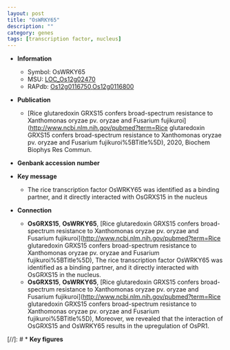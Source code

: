 ```yaml
---
layout: post
title: "OsWRKY65"
description: ""
category: genes
tags: [transcription factor, nucleus]
---
```


* **Information**  
    + Symbol: OsWRKY65  
    + MSU: [LOC_Os12g02470](http://rice.plantbiology.msu.edu/cgi-bin/ORF_infopage.cgi?orf=LOC_Os12g02470)  
    + RAPdb: [Os12g0116750](http://rapdb.dna.affrc.go.jp/viewer/gbrowse_details/irgsp1?name=Os12g0116750),[Os12g0116800](http://rapdb.dna.affrc.go.jp/viewer/gbrowse_details/irgsp1?name=Os12g0116800)  

* **Publication**  
    + [Rice glutaredoxin GRXS15 confers broad-spectrum resistance to Xanthomonas oryzae pv. oryzae and Fusarium fujikuroi](http://www.ncbi.nlm.nih.gov/pubmed?term=Rice glutaredoxin GRXS15 confers broad-spectrum resistance to Xanthomonas oryzae pv. oryzae and Fusarium fujikuroi%5BTitle%5D), 2020, Biochem Biophys Res Commun.

* **Genbank accession number**  

* **Key message**  
    + The rice transcription factor OsWRKY65 was identified as a binding partner, and it directly interacted with OsGRXS15 in the nucleus

* **Connection**  
    + __OsGRXS15__, __OsWRKY65__, [Rice glutaredoxin GRXS15 confers broad-spectrum resistance to Xanthomonas oryzae pv. oryzae and Fusarium fujikuroi](http://www.ncbi.nlm.nih.gov/pubmed?term=Rice glutaredoxin GRXS15 confers broad-spectrum resistance to Xanthomonas oryzae pv. oryzae and Fusarium fujikuroi%5BTitle%5D), The rice transcription factor OsWRKY65 was identified as a binding partner, and it directly interacted with OsGRXS15 in the nucleus.
    + __OsGRXS15__, __OsWRKY65__, [Rice glutaredoxin GRXS15 confers broad-spectrum resistance to Xanthomonas oryzae pv. oryzae and Fusarium fujikuroi](http://www.ncbi.nlm.nih.gov/pubmed?term=Rice glutaredoxin GRXS15 confers broad-spectrum resistance to Xanthomonas oryzae pv. oryzae and Fusarium fujikuroi%5BTitle%5D), Moreover, we revealed that the interaction of OsGRXS15 and OsWRKY65 results in the upregulation of OsPR1.

[//]: # * **Key figures**  


